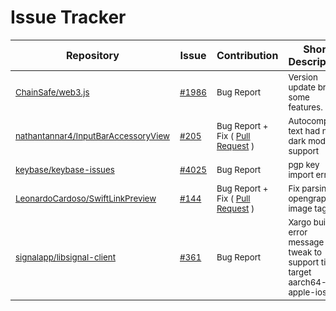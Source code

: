 # Issue Tracker




  Repository  |     Issue     |       Contribution      |   Short Description |
------------- | --------------| ----------------------- |  ------------------ |
| <sub>[ChainSafe/web3.js](https://github.com/ChainSafe/web3.js)</sub> | <sub> [#1986](https://github.com/ChainSafe/web3.js/issues/1986)</sub> | <sub> Bug Report </sub> |  <sub>Version update broke some features. </sub>|<!------------------------------------------------------------------------------------------->
| <sub>[nathantannar4/InputBarAccessoryView](https://github.com/nathantannar4/InputBarAccessoryView)</sub> | <sub> [#205](https://github.com/nathantannar4/InputBarAccessoryView/issues/205)</sub> | <sub>Bug Report  + Fix ( [Pull Request](https://github.com/nathantannar4/InputBarAccessoryView/pull/206) ) </sub>| <sub>Autocomplete text had no dark mode support</sub>|<!------------------------------------------------------------------------------------------->
|<sub>[keybase/keybase-issues](https://github.com/keybase/keybase-issues/)</sub> | <sub> [#4025](https://github.com/keybase/keybase-issues/issues/4025)</sub> | <sub> Bug Report </sub> |  <sub>pgp key import error </sub>|<!------------------------------------------------------------------------------------------->
|<sub>[LeonardoCardoso/SwiftLinkPreview](https://github.com/LeonardoCardoso/SwiftLinkPreview)</sub> | <sub> [#144](https://github.com/LeonardoCardoso/SwiftLinkPreview/issues/144)</sub> | <sub> Bug Report  + Fix ( [Pull Request](https://github.com/LeonardoCardoso/SwiftLinkPreview/pull/145) ) </sub> |  <sub> Fix parsing opengraph image tag. </sub>|<!------------------------------------------------------------------------------------------->
|<sub>[signalapp/libsignal-client](https://github.com/signalapp/libsignal-client)</sub> | <sub> [#361](https://github.com/signalapp/libsignal-client/issues/361)</sub> | <sub>Bug Report</sub> |  <sub> Xargo build error message tweak to support tier 3 target aarch64-apple-ios. </sub>|<!------------------------------------------------------------------------------------------->


